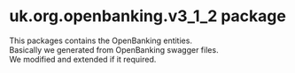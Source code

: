 # uk.org.openbanking.v3\_1\_2 package

This packages contains the OpenBanking entities.  
Basically we generated from OpenBanking swagger files.  
We modified and extended if it required.

